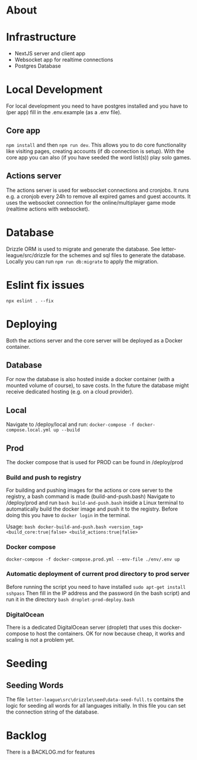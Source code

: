 # About


# Infrastructure
- NextJS server and client app
- Websocket app for realtime connections
- Postgres Database

# Local Development
For local development you need to have postgres installed and you have to (per app) fill in the .env.example (as a .env file).

## Core app
```npm install``` and then ```npm run dev```. This allows you to do core functionality like visiting pages, creating accounts (if db connection is setup). With the core app you can also (if you have seeded the word list(s)) play solo games.

## Actions server
The actions server is used for websocket connections and cronjobs. It runs e.g. a cronjob every 24h to remove all expired games and guest accounts. It uses the websocket connection for the online/multiplayer game mode (realtime actions with websocket).

# Database
Drizzle ORM is used to migrate and generate the database. See letter-league/src/drizzle for the schemes and sql files to generate the database. Locally you can run ```npm run db:migrate``` to apply the migration.

# Eslint fix issues 
```npx eslint . --fix```

# Deploying
Both the actions server and the core server will be deployed as a Docker container. 

## Database
For now the database is also hosted inside a docker container (with a mounted volume of course), to save costs. In the future the database might receive dedicated hosting (e.g. on a cloud provider).

## Local
Navigate to /deploy/local and run:
```docker-compose -f docker-compose.local.yml up --build```

## Prod
The docker compose that is used for PROD can be found in /deploy/prod

### Build and push to registry
For building and pushing images for the actions or core server to the registry, a bash command is made (build-and-push.bash)
Navigate to /deploy/prod and run ```bash build-and-push.bash``` inside a Linux terminal to automatically build the docker image and push it to the registry. Before doing this you have to ```docker login``` in the terminal.

Usage:
```bash docker-build-and-push.bash <version_tag> <build_core:true|false> <build_actions:true|false>```

### Docker compose
```docker-compose -f docker-compose.prod.yml --env-file ./env/.env up```

### Automatic deployment of current prod directory to prod server
Before running the script you need to have installed ```sudo apt-get install sshpass```
Then fill in the IP address and the password (in the bash script) and run it in the directory ```bash droplet-prod-deploy.bash```

### DigitalOcean
There is a dedicated DigitalOcean server (droplet) that uses this docker-compose to host the containers. OK for now because cheap, it works and scaling is not a problem yet. 

# Seeding

## Seeding Words
The file ```letter-league\src\drizzle\seed\data-seed-full.ts``` contains the logic for seeding all words for all languages initially. In this file you can set the connection string of the database.

# Backlog
There is a BACKLOG.md for features